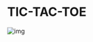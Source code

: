 # TIC-TAC-TOE

![img](https://external-content.duckduckgo.com/iu/?u=https%3A%2F%2Fc.tenor.com%2FrH3Yh7-6UhsAAAAC%2Fcereal-tic-tac-toe.gif&f=1&nofb=1&ipt=ad957a2251d6abb00423f2a3b0a16549b4e0e5d1ef71c172db83b49bcb9fd426)
